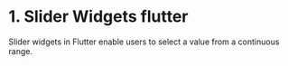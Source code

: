 # 1.  Slider Widgets flutter
Slider widgets in Flutter enable users to select a value from a continuous range.
